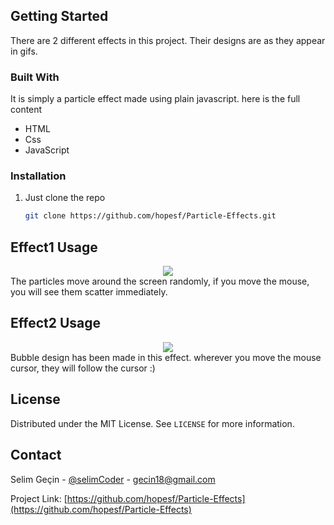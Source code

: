 <!-- GETTING STARTED -->
## Getting Started

There are 2 different effects in this project. Their designs are as they appear in gifs.

### Built With

It is simply a particle effect made using plain javascript. here is the full content
* HTML
* Css
* JavaScript


### Installation

1. Just clone the repo
   ```sh
   git clone https://github.com/hopesf/Particle-Effects.git
   ```


<!-- USAGE EXAMPLES -->
## Effect1 Usage
<div style="text-align:center"><img src="https://i.hizliresim.com/d2n9z3b.gif" /></div>
The particles move around the screen randomly, if you move the mouse, you will see them scatter immediately.

## Effect2 Usage
<div style="text-align:center"><img src="https://i.hizliresim.com/8lz8tok.gif" /></div>
Bubble design has been made in this effect. wherever you move the mouse cursor, they will follow the cursor :)


<!-- LICENSE -->
## License

Distributed under the MIT License. See `LICENSE` for more information.



<!-- CONTACT -->
## Contact

Selim Geçin - [@selimCoder](https://twitter.com/SelimCoder) - gecin18@gmail.com

Project Link: [https://github.com/hopesf/Particle-Effects](https://github.com/hopesf/Particle-Effects)

[license-shield]: https://img.shields.io/github/license/othneildrew/Best-README-Template.svg?style=for-the-badge
[license-url]: https://github.com/othneildrew/Best-README-Template/blob/master/LICENSE.txt
[product-screenshot]: images/screenshot.png
